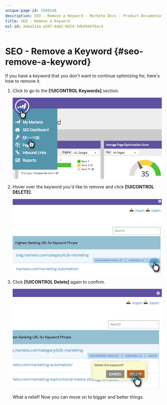 ```yaml
---
unique-page-id: 2949240
description: SEO - Remove a Keyword - Marketo Docs - Product Documentation
title: SEO - Remove a Keyword
exl-id: 4eba33aa-a397-4a02-8d24-3dbd945f9ac4
---
```

# SEO - Remove a Keyword {#seo-remove-a-keyword}

If you have a keyword that you don't want to continue optimizing for, here's how to remove it.

1. Click to go to the **[!UICONTROL Keywords]** section.

   ![](assets/image2014-9-18-13-3a35-3a52.png)

1. Hover over the keyword you'd like to remove and click **[!UICONTROL DELETE]**.

   ![](assets/image2014-9-18-13-3a36-3a6.png)

1. Click **[!UICONTROL Delete]** again to confirm.

   ![](assets/image2014-9-18-13-3a36-3a11.png)

   What a relief! Now you can move on to bigger and better things.
